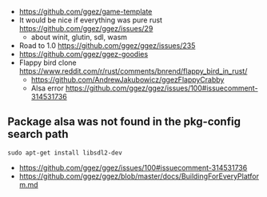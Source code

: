 - https://github.com/ggez/game-template
- It would be nice if everything was pure rust https://github.com/ggez/ggez/issues/29
  - about winit, glutin, sdl, wasm
- Road to 1.0 https://github.com/ggez/ggez/issues/235
- https://github.com/ggez/ggez-goodies
- Flappy bird clone https://www.reddit.com/r/rust/comments/bnrend/flappy_bird_in_rust/
  - https://github.com/AndrewJakubowicz/ggezFlappyCrabby
  - Alsa error https://github.com/ggez/ggez/issues/100#issuecomment-314531736

## Package alsa was not found in the pkg-config search path

`sudo apt-get install libsdl2-dev`

- https://github.com/ggez/ggez/issues/100#issuecomment-314531736
- https://github.com/ggez/ggez/blob/master/docs/BuildingForEveryPlatform.md
